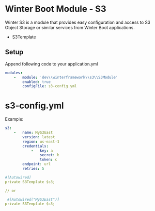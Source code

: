 # Winter Boot Module - S3

Winter S3 is a module that provides easy configuration and access to S3 Object Storage or similar services from Winter
Boot applications.

- S3Template

## Setup

Append following code to your application.yml

```yaml
modules:
    -   module: 'dev\\winterframework\\s3\\S3Module'
        enabled: true
        configFile: s3-config.yml
```

# s3-config.yml

Example:

```yaml
s3:
    -   name: MyS3East
        version: latest
        region: us-east-1
        credentials:
            -   key: a
                secret: b
                token: c
        endpoint: url
        retries: 5
```


```yaml
#[Autowired]
private S3Template $s3;

// or

 #[Autowired("MyS3East")]
private S3Template $s3;

```